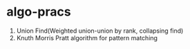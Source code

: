 # algo-pracs

1. Union Find(Weighted union-union by rank, collapsing find)  
2. Knuth Morris Pratt algorithm for pattern matching  

